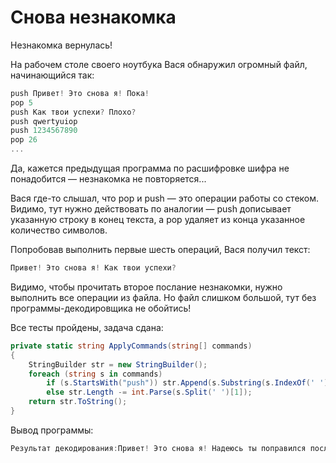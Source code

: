 # Снова незнакомка

Незнакомка вернулась!

На рабочем столе своего ноутбука Вася обнаружил огромный файл, начинающийся так:

```cs
push Привет! Это снова я! Пока!
pop 5
push Как твои успехи? Плохо?
push qwertyuiop
push 1234567890
pop 26
...
```

Да, кажется предыдущая программа по расшифровке шифра не понадобится — незнакомка не повторяется...

Вася где-то слышал, что pop и push — это операции работы со стеком. Видимо, тут нужно действовать по аналогии — push дописывает указанную строку в конец текста, а pop удаляет из конца указанное количество символов.

Попробовав выполнить первые шесть операций, Вася получил текст:
```cs
Привет! Это снова я! Как твои успехи?
```

Видимо, чтобы прочитать второе послание незнакомки, нужно выполнить все операции из файла. Но файл слишком большой, тут без программы-декодировщика не обойтись!

Все тесты пройдены, задача сдана:
```cs
private static string ApplyCommands(string[] commands)
{
    StringBuilder str = new StringBuilder();
    foreach (string s in commands)
        if (s.StartsWith("push")) str.Append(s.Substring(s.IndexOf(' ') + 1));
        else str.Length -= int.Parse(s.Split(' ')[1]);
    return str.ToString();
}
```

Вывод программы:
```cs
Результат декодирования:Привет! Это снова я! Надеюсь ты поправился после солнечного удара. Если ты читаешь это, значит ты научился эффективно работать со строками! Молодец, продолжай в том же духе!
```

